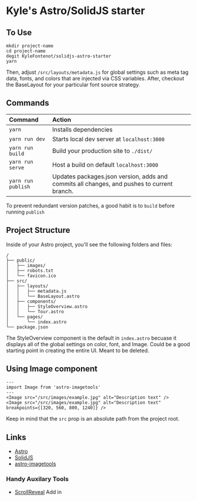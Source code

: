 # Kyle's Astro/SolidJS starter 

## To Use

```
mkdir project-name
cd project-name
degit KyleFontenot/solidjs-astro-starter
yarn
```
Then, adjust `/src/layouts/metadata.js` for global settings such as meta tag data, fonts, and colors that are injected via CSS variables. After, checkout the BaseLayout for your particular font source strategy.

## Commands

| Command           | Action                                       |
|:----------------  |:-------------------------------------------- |
| `yarn`            | Installs dependencies                        |
| `yarn run dev`    | Starts local dev server at `localhost:3000`  |
| `yarn run build`  | Build your production site to `./dist/`      |
| `yarn run serve`  | Host a build on default `localhost:3000`     |
| `yarn run publish`| Updates packages.json version, adds and commits all changes, and pushes to current branch.|

To prevent redundant version patches, a good habit is to `build` before running `publish`

## Project Structure

Inside of your Astro project, you'll see the following folders and files:

```
/
├── public/
│   ├── images/
│   ├── robots.txt
│   └── favicon.ico
├── src/
│   ├── layouts/
│   │   ├── metadata.js
│   │   └── BaseLayout.astro
│   ├── components/
│   │   ├── StyleOverview.astro
│   │   └── Tour.astro
│   └── pages/
│       └── index.astro
└── package.json
```
The StyleOverview component is the default in `index.astro` becuase it displays all of the global settings on color, font, and Image. Could be a good starting point in creating the entire UI. Meant to be deleted.

## Using Image component 
```
---
import Image from 'astro-imagetools'
---
<Image src="/src/images/example.jpg" alt="Description text" />
<Image src="/src/images/example.jpg" alt="Description text" breakpoints={[320, 560, 800, 1240]} />
```
Keep in mind that the `src` prop is an absolute path from the project root.

## Links 
 - [Astro](https://docs.astro.build/en/getting-started/)
 - [SolidJS](https://www.solidjs.com/)
 - [astro-imagetools](https://github.com/RafidMuhymin/astro-imagetools)

### Handy Auxilary Tools
 - [ScrollReveal](https://scrollrevealjs.org/guide/hello-world.html)
  Add in 

